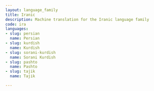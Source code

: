 ```yaml
---
layout: language_family
title: Iranic
description: Machine translation for the Iranic language family
code: ira
languages:
- slug: persian
  name: Persian
- slug: kurdish
  name: Kurdish
- slug: sorani-kurdish
  name: Sorani Kurdish
- slug: pashto
  name: Pashto
- slug: tajik
  name: Tajik

---
```



